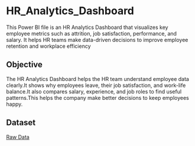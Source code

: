 # HR_Analytics_Dashboard
This Power BI file is an HR Analytics Dashboard that visualizes key employee metrics such as attrition, job satisfaction, performance, and salary. It helps HR teams make data-driven decisions to improve employee retention and workplace efficiency

## Objective
The HR Analytics Dashboard helps the HR team understand employee data clearly.It shows why employees leave, their job satisfaction, and work-life balance.It also compares salary, experience, and job roles to find useful patterns.This helps the company make better decisions to keep employees happy.

## Dataset
<a href="https://github.com/CodebyHarsh10/HR_Analytics_Dashboard/blob/main/HR_Analytics.csv">Raw Data<a/>
